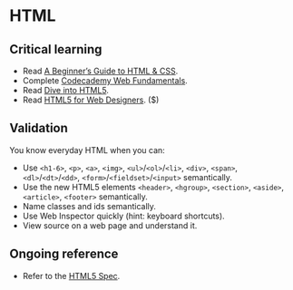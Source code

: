 HTML
====

Critical learning
-----------------

* Read [A Beginner’s Guide to HTML & CSS](http://learn.shayhowe.com/).
* Complete [Codecademy Web Fundamentals](http://www.codecademy.com/tracks/web).
* Read [Dive into HTML5](http://diveintohtml5.info/).
* Read [HTML5 for Web Designers](http://www.abookapart.com/products/html5-for-web-designers). ($)

Validation
----------

You know everyday HTML when you can:

* Use `<h1-6>`, `<p>`, `<a>`, `<img>`, `<ul>`/`<ol>`/`<li>`, `<div>`, `<span>`,
  `<dl>`/`<dt>`/`<dd>`, `<form>`/`<fieldset>`/`<input>` semantically.
* Use the new HTML5 elements `<header>`, `<hgroup>`, `<section>`, `<aside>`,
  `<article>`, `<footer>` semantically.
* Name classes and ids semantically.
* Use Web Inspector quickly (hint: keyboard shortcuts).
* View source on a web page and understand it.

Ongoing reference
-----------------

* Refer to the [HTML5 Spec](http://dev.w3.org/html5/spec/single-page.html).
